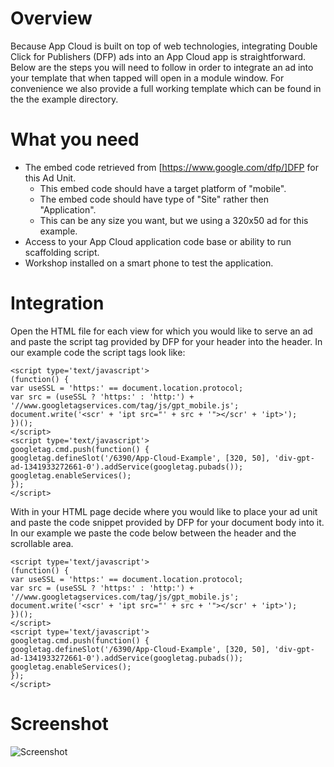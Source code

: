 Overview
=============

Because App Cloud is built on top of web technologies, integrating Double Click for Publishers (DFP) ads into an App Cloud app is straightforward.  Below are the steps you will need to follow in order to integrate an ad into your template that when tapped will open in a module window.  For convenience we also provide a full working template which can be found in the the example directory.

What you need
=============

* The embed code retrieved from [https://www.google.com/dfp/]DFP for this Ad Unit.
  * This embed code should have a target platform of "mobile". 
  * The embed code should have type of "Site" rather then "Application".
  * This can be any size you want, but we using a 320x50 ad for this example.
* Access to your App Cloud application code base or ability to run scaffolding script.
* Workshop installed on a smart phone to test the application.

Integration
=============

Open the HTML file for each view for which you would like to serve an ad and paste the script tag provided by DFP for your header into the header.  In our example code the script tags look like:

    <script type='text/javascript'>
    (function() {
    var useSSL = 'https:' == document.location.protocol;
    var src = (useSSL ? 'https:' : 'http:') +
    '//www.googletagservices.com/tag/js/gpt_mobile.js';
    document.write('<scr' + 'ipt src="' + src + '"></scr' + 'ipt>');
    })();
    </script>
    <script type='text/javascript'>
    googletag.cmd.push(function() {
    googletag.defineSlot('/6390/App-Cloud-Example', [320, 50], 'div-gpt-ad-1341933272661-0').addService(googletag.pubads());
    googletag.enableServices();
    });
    </script>

With in your HTML page decide where you would like to place your ad unit and paste the code snippet provided by DFP for your document body into it.  In our example we paste the code below between the header and the scrollable area.

    <script type='text/javascript'>
    (function() {
    var useSSL = 'https:' == document.location.protocol;
    var src = (useSSL ? 'https:' : 'http:') +
    '//www.googletagservices.com/tag/js/gpt_mobile.js';
    document.write('<scr' + 'ipt src="' + src + '"></scr' + 'ipt>');
    })();
    </script>
    <script type='text/javascript'>
    googletag.cmd.push(function() {
    googletag.defineSlot('/6390/App-Cloud-Example', [320, 50], 'div-gpt-ad-1341933272661-0').addService(googletag.pubads());
    googletag.enableServices();
    });
    </script>

Screenshot
============

![Screenshot](https://dl.dropbox.com/u/9478378/ad-example.png)